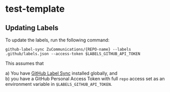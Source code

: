# test-template

## Updating Labels
To update the labels, run the following command:

```
github-label-sync ZuCommunications/{REPO-name} --labels .github/labels.json --access-token $LABELS_GITHUB_API_TOKEN
```

This assumes that 

a) You have [GitHub Label Sync](https://github.com/Financial-Times/github-label-sync) installed globally, and  
b) you have a GitHub Personal Access Token with full `repo` access set as an environment variable in `$LABELS_GITHUB_API_TOKEN`. 
